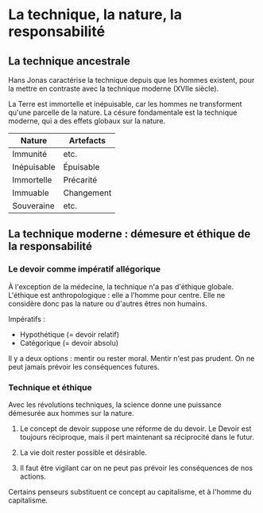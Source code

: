 # La technique, la nature, la responsabilité

## La technique ancestrale

Hans Jonas caractérise la technique depuis que les hommes existent, pour la mettre en contraste avec la technique moderne (XVIIe siècle).

La Terre est immortelle et inépuisable, car les hommes ne transforment qu'une parcelle de la nature.
La césure fondamentale est la technique moderne, qui a des effets globaux sur la nature.

|   Nature     |  Artefacts  |
|--------------|-------------|
| Immunité     | etc.        |
| Inépuisable  | Épuisable   |
| Immortelle   | Précarité   |
| Immuable     | Changement  |
| Souveraine   | etc.        |

## La technique moderne : démesure et éthique de la responsabilité

### Le devoir comme impératif allégorique

À l'exception de la médecine, la technique n'a pas d'éthique globale. L'éthique est anthropologique : elle a l'homme pour centre. Elle ne considère donc pas la nature ou d'autres êtres non humains.

Impératifs :
- Hypothétique (= devoir relatif)
- Catégorique (= devoir absolu)

Il y a deux options : mentir ou rester moral.
Mentir n'est pas prudent. On ne peut jamais prévoir les conséquences futures.

### Technique et éthique

Avec les révolutions techniques, la science donne une puissance démesurée aux hommes sur la nature.

1. Le concept de devoir suppose une réforme de du devoir. Le Devoir est toujours réciproque, mais il pert maintenant sa réciprocité dans le futur.

2. La vie doit rester possible et désirable.

3. Il faut être vigilant car on ne peut pas prévoir les conséquences de nos actions.

Certains penseurs substituent ce concept au capitalisme, et à l'homme du capitalisme. 
